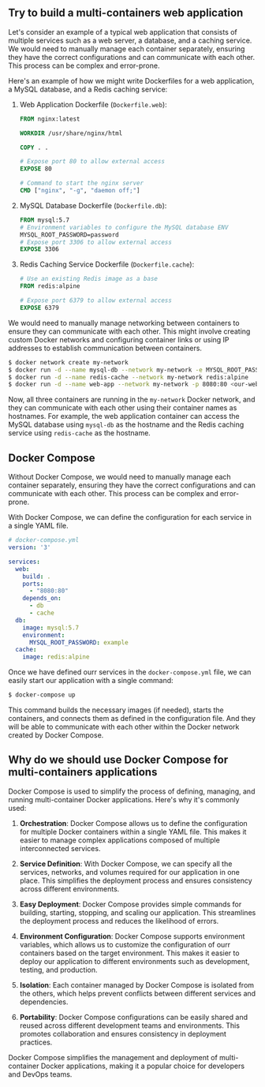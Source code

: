 ## Try to build a multi-containers web application

Let's consider an example of a typical web application that consists of multiple services such as a web server, a database, and a caching service. We would need to manually manage each container separately, ensuring they have the correct configurations and can communicate with each other. This process can be complex and error-prone.

Here's an example of how we might write Dockerfiles for a web application, a MySQL database, and a Redis caching service:

1. Web Application Dockerfile (`Dockerfile.web`):
	```dockerfile
	FROM nginx:latest

	WORKDIR /usr/share/nginx/html

	COPY . .

	# Expose port 80 to allow external access
	EXPOSE 80

	# Command to start the nginx server
	CMD ["nginx", "-g", "daemon off;"]
	```
2. MySQL Database Dockerfile (`Dockerfile.db`):
	```dockerfile
	FROM mysql:5.7
	# Environment variables to configure the MySQL database ENV 			  
	MYSQL_ROOT_PASSWORD=password
	# Expose port 3306 to allow external access 
	EXPOSE 3306
	```
3. Redis Caching Service Dockerfile (`Dockerfile.cache`):
	```dockerfile
	# Use an existing Redis image as a base
	FROM redis:alpine

	# Expose port 6379 to allow external access
	EXPOSE 6379
	```

We would need to manually manage networking between containers to ensure they can communicate with each other. This might involve creating custom Docker networks and configuring container links or using IP addresses to establish communication between containers.
```sh
$ docker network create my-network
$ docker run -d --name mysql-db --network my-network -e MYSQL_ROOT_PASSWORD=password mysql:5.7
$ docker run -d --name redis-cache --network my-network redis:alpine
$ docker run -d --name web-app --network my-network -p 8080:80 <our-web-app-image>
```

Now, all three containers are running in the `my-network` Docker network, and they can communicate with each other using their container names as hostnames. For example, the web application container can access the MySQL database using `mysql-db` as the hostname and the Redis caching service using `redis-cache` as the hostname.

## Docker Compose

Without Docker Compose, we would need to manually manage each container separately, ensuring they have the correct configurations and can communicate with each other. This process can be complex and error-prone.

With Docker Compose, we can define the configuration for each service in a single YAML file.

```yaml
# docker-compose.yml
version: '3'

services:
  web:
    build: .
    ports:
      - "8080:80"
    depends_on:
      - db
      - cache
  db:
    image: mysql:5.7
    environment:
      MYSQL_ROOT_PASSWORD: example
  cache:
    image: redis:alpine
```

Once we have defined ourr services in the `docker-compose.yml` file, we can easily start our application with a single command:

```sh
$ docker-compose up
```

This command builds the necessary images (if needed), starts the containers, and connects them as defined in the configuration file. And they will be able to communicate with each other within the Docker network created by Docker Compose.

## Why do we should use Docker Compose for multi-containers applications

Docker Compose is used to simplify the process of defining, managing, and running multi-container Docker applications. Here's why it's commonly used:

1. **Orchestration**: Docker Compose allows us to define the configuration for multiple Docker containers within a single YAML file. This makes it easier to manage complex applications composed of multiple interconnected services.

2. **Service Definition**: With Docker Compose, we can specify all the services, networks, and volumes required for our application in one place. This simplifies the deployment process and ensures consistency across different environments.

3. **Easy Deployment**: Docker Compose provides simple commands for building, starting, stopping, and scaling our application. This streamlines the deployment process and reduces the likelihood of errors.

4. **Environment Configuration**: Docker Compose supports environment variables, which allows us to customize the configuration of ourr containers based on the target environment. This makes it easier to deploy our application to different environments such as development, testing, and production.

5. **Isolation**: Each container managed by Docker Compose is isolated from the others, which helps prevent conflicts between different services and dependencies.

6. **Portability**: Docker Compose configurations can be easily shared and reused across different development teams and environments. This promotes collaboration and ensures consistency in deployment practices.

Docker Compose simplifies the management and deployment of multi-container Docker applications, making it a popular choice for developers and DevOps teams.
